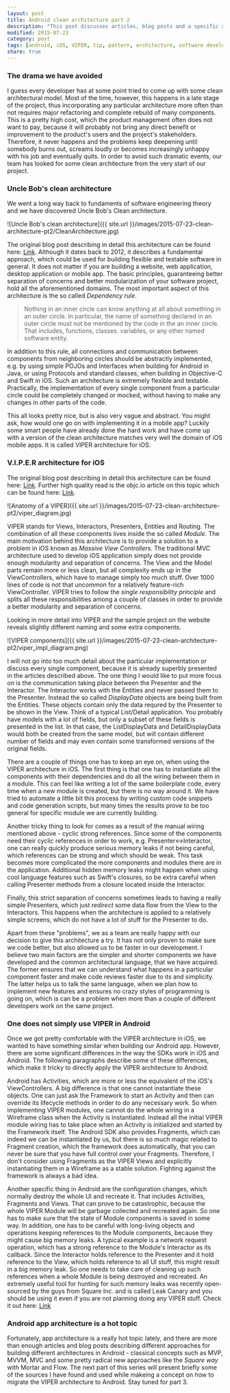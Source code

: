 ```yaml
---
layout: post
title: Android clean architecture part 2
description: "This post discusses articles, blog posts and a specific architecture, which our team decided to use, when we started building a iOS app"
modified: 2015-07-23
category: post
tags: [android, iOS, VIPER, tip, pattern, architecture, software development]
share: true
---
```


### The drama we have avoided
I guess every developer has at some point tried to come up with some clean architectural model. Most of the time, however, this happens in a late stage of the project, thus incorporating any particular architecture more often than not requires major refactoring and complete rebuild of many components. This is a pretty high cost, which the product management often does not want to pay, because it will probably not bring any direct benefit or improvement to the product's users and the project's stakeholders. Therefore, it never happens and the problems keep deepening until somebody burns out, screams loudly or becomes increasingly unhappy with his job and eventually quits. In order to avoid such dramatic events, our team has looked for some clean architecture from the very start of our project.

### Uncle Bob's clean architecture
We went a long way back to fundaments of software engineering theory and we have discovered Uncle Bob's Clean architecture.

![Uncle Bob's clean architecture]({{ site.url }}/images/2015-07-23-clean-architecture-pt2/CleanArchitecture.jpg)

The original blog post describing in detail this architecture can be found here: [Link](http://blog.8thlight.com/uncle-bob/2012/08/13/the-clean-architecture.html). Although it dates back to 2012, it describes a fundamental approach, which could be used for building flexible and testable software in general. It does not matter if you are building a website, web application, desktop application or mobile app. The basic principles, guaranteeing better separation of concerns and better modularization of your software project, hold all the aforementioned domains. The most important aspect of this architecture is the so called *Dependency rule*.

> Nothing in an inner circle can know anything at all about something in an outer circle. In particular, the name of something declared in an outer circle must not be mentioned by the code in the an inner circle. That includes, functions, classes. variables, or any other named software entity.

In addition to this rule, all connections and communication between components from neighboring circles should be abstractly implemented, e.g. by using simple POJOs and Interfaces when building for Android in Java, or using Protocols and standard classes, when building in Objective-C and Swift in iOS. Such an architecture is extremely flexible and testable. Practically, the implementation of every single component from a particular circle could be completely changed or mocked, without having to make any changes in other parts of the code.

This all looks pretty nice, but is also very vague and abstract. You might ask, how would one go on with implementing it in a mobile app? Luckily some smart people have already done the hard work and have come up with a version of the clean architecture matches very well the domain of iOS mobile apps. It is called VIPER architecture for iOS.

### V.I.P.E.R architecture for iOS
The original blog post describing in detail this architecture can be found here: [Link](http://mutualmobile.github.io/blog/2013/12/04/viper-introduction/). Further high quality read is the objc.io article on this topic which can be found here: [Link](http://www.objc.io/issues/13-architecture/viper/).

![Anatomy of a VIPER]({{ site.url }}/images/2015-07-23-clean-architecture-pt2/viper_diagram.jpg)

VIPER stands for Views, Interactors, Presenters, Entities and Routing. The combination of all these components lives inside the so called *Module*. The main motivation behind this architecture is to provide a solution to a problem in iOS known as *Massive View Controllers*. The traditional MVC architecture used to develop iOS application simply does not provide enough modularity and separation of concerns. The View and the Model parts remain more or less clean, but all complexity ends up in the ViewControllers, which have to manage simply too much stuff. Over 1000 lines of code is not that uncommon for a relatively feature-rich ViewController. VIPER tries to follow the *single responsibility principle* and splits all these responsibilities among a couple of classes in order to provide a better modularity and separation of concerns.

Looking in more detail into VIPER and the sample project on the website reveals slightly different naming and some extra components.

![VIPER components]({{ site.url }}/images/2015-07-23-clean-architecture-pt2/viper_impl_diagram.png)

I will not go into too much detail about the particular implementation or discuss every single component, because it is already superbly presented in the articles described above. The one thing I would like to put more focus on is the communication taking place between the Presenter and the Interactor. The Interactor works with the Entities and never passed them to the Presenter. Instead the so called *DisplayData* objects are being built from the Entities. These objects contain only the data requred by the Presenter to be shown in the View. Think of a typical List/Detail application. You probably have models with a lot of fields, but only a subset of these fields is presented in the list. In that case, the ListDisplayData and DetailDisplayData would both be created from the same model, but will contain different number of fields and may even contain some transformed versions of the original fields.

There are a couple of things one has to keep an eye on, when using the VIPER architecture in iOS. The first thing is that one has to instantiate all the components with their dependencies and do all the wiring between them in a module. This can feel like writing a lot of the same boilerplate code, every time when a new module is created, but there is no way around it. We have tried to automate a little bit this process by writing custom code snippets and code generation scripts, but many times the results prove to be too general for specific module we are currently building.

Another tricky thing to look for comes as a result of the manual wiring mentioned above - cyclic strong references. Since some of the components need their cyclic references in order to work, e.g. Presenter<->Interactor, one can really quickly produce serious memory leaks if not being careful, which references can be strong and which should be weak. This task becomes more complicated the more components and modules there are in the application. Additional hidden memory leaks might happen when using cool language features such as Swift's closures, so be extra careful when calling Presenter methods from a closure located inside the Interactor.

Finally, this strict separation of concerns sometimes leads to having a really simple Presenters, which just *redirect* some data flow from the View to the Interactors. This happens when the architecture is applied to a relatively simple screens, which do not have a lot of stuff for the Presenter to do.

Apart from these "problems", we as a team are really happy with our decision to give this architecture a try. It has not only proven to make sure we code better, but also allowed us to be faster in our development. I believe two main factors are the simpler and shorter components we have developed and the common architectural language, that we have acquired. The former ensures that we can understand what happens in a particular component faster and make code reviews faster due to its and simplicity. The latter helps us to talk the same language, when we plan how to implement new features and ensures no crazy styles of programming is going on, which is can be a problem when more than a couple of different developers work on the same project.

### One does not simply use VIPER in Android
Once we got pretty comfortable with the VIPER architecture in iOS, we wanted to have something similar when building our Android app. However, there are some significant differences in the way the SDKs work in iOS and Android. The following paragraphs describe some of these differences, which make it tricky to directly apply the VIPER architecture to Android.

Android has Activities, which are more or less the equivalent of the iOS's ViewControllers. A big difference is that one cannot instantiate these objects. One can just ask the Framework to start an Activity and then can override its lifecycle methods in order to do any necessary work. So when implementing VIPER modules, one cannot do the whole wiring in a Wireframe class when the Activity is instantiated. Instead all the initial VIPER module wiring has to take place when an Activity is initialized and started by the Framework itself. The Android SDK also provides Fragments, which can indeed we can be instantiated by us, but there is so much magic related to Fragment creation, which the framework does automatically, that you can never be sure that you have full control over your Fragments. Therefore, I don't consider using Fragments as the VIPER Views and explicitly instantiating them in a Wireframe as a stable solution. Fighting against the framework is always a bad idea.

Another specific thing in Android are the configuration changes, which normally destroy the whole UI and recreate it. That includes Activities, Fragments and Views. That can prove to be catastrophic, because the whole VIPER Module will be garbage collected and recreated again. So one has to make sure that the state of Module components is saved in some way. In addition, one has to be careful with long-living objects and operations keeping references to the Module components, because they might cause big memory leaks. A typical example is a network request operation, which has a strong reference to the Module's Interactor as its callback. Since the Interactor holds reference to the Presenter and it hold reference to the View, which holds reference to all UI stuff, this might result in a big memory leak. So one needs to take care of cleaning up such references when a whole Module is being destroyed and recreated. An extremely useful tool for hunting for such memory leaks was recently open-sourced by the guys from Square Inc. and is called Leak Canary and you should be using it even if you are not planning doing any VIPER stuff. Check it out here: [Link](https://github.com/square/leakcanary)

### Android app architecture is a hot topic
Fortunately, app architecture is a really hot topic lately, and there are more than enough articles and blog posts describing different approaches for building different architectures in Android - classical concepts such as MVP, MVVM, MVC and some pretty radical new approaches like the *Square way* with Mortar and Flow. The next part of this series will present briefly some of the sources I have found and used while makeing a concept on how to migrate the VIPER architecture to Android. Stay tuned for part 3.
